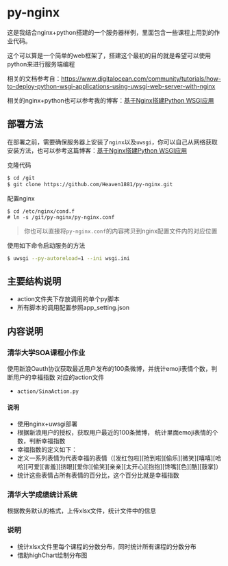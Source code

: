 # py-nginx
这是我结合nginx+python搭建的一个服务器样例，里面包含一些课程上用到的作业代码。

这个可以算是一个简单的web框架了，搭建这个最初的目的就是希望可以使用python来进行服务端编程

相关的文档参考自：https://www.digitalocean.com/community/tutorials/how-to-deploy-python-wsgi-applications-using-uwsgi-web-server-with-nginx

相关的nginx+python也可以参考我的博客：[基于Nginx搭建Python WSGI应用](http://heaven1881.github.io/2016/05/25/nginx-python/)

## 部署方法
在部署之前，需要确保服务器上安装了`nginx`以及`uwsgi`，你可以自己从网络获取安装方法，也可以参考这篇博客：[基于Nginx搭建Python WSGI应用](http://heaven1881.github.io/2016/05/25/nginx-python/)

克隆代码
```bash
$ cd /git
$ git clone https://github.com/Heaven1881/py-nginx.git
```
配置nginx
```
$ cd /etc/nginx/cond.f
# ln -s /git/py-nginx/py-nginx.conf
```
> 你也可以直接将`py-nginx.conf`的内容拷贝到nginx配置文件内的对应位置

使用如下命令启动服务的方法
```bash
$ uwsgi --py-autoreload=1 --ini wsgi.ini
```

## 主要结构说明
- action文件夹下存放调用的单个py脚本
- 所有脚本的调用配置参照app_setting.json



## 内容说明
### 清华大学SOA课程小作业
使用新浪Oauth协议获取最近用户发布的100条微博，并统计emoji表情个数，判断用户的幸福指数
对应的action文件
- `action/SinaAction.py`

#### 说明
- 使用nginx+uwsgi部署
- 根据新浪用户的授权，获取用户最近的100条微博， 统计里面emoji表情的个数，判断幸福指数
- 幸福指数的定义如下：
 - 定义一系列表情为代表幸福的表情（[发红包啦][抢到啦][偷乐][微笑][嘻嘻][哈哈][可爱][害羞][挤眼][爱你][偷笑][亲亲][太开心][抱抱][馋嘴][色][酷][鼓掌]）
 - 统计这些表情占所有表情的百分比，这个百分比就是幸福指数

### 清华大学成绩统计系统
根据教务默认的格式，上传xlsx文件，统计文件中的信息

### 说明
- 统计xlsx文件里每个课程的分数分布，同时统计所有课程的分数分布
- 借助highChart绘制分布图
